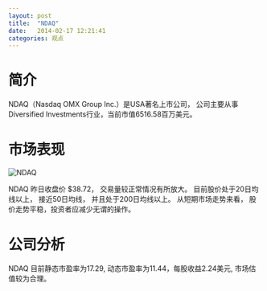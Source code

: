 ```yaml
---
layout: post
title:  "NDAQ"
date:   2014-02-17 12:21:41
categories: 观点
---
```


# 简介
NDAQ（Nasdaq OMX Group Inc.）是USA著名上市公司，
公司主要从事Diversified Investments行业，当前市值6516.58百万美元。

# 市场表现

![NDAQ](http://finviz.com/chart.ashx?t=NDAQ&ty=c&ta=1&p=d&s=l)

NDAQ 昨日收盘价 $38.72，
交易量较正常情况有所放大。
目前股价处于20日均线以上，
接近50日均线，
并且处于200日均线以上。
从短期市场走势来看，
股价走势平稳，投资者应减少无谓的操作。

# 公司分析
NDAQ 目前静态市盈率为17.29, 动态市盈率为11.44，每股收益2.24美元,
市场估值较为合理。
